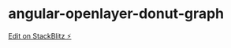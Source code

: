 # angular-openlayer-donut-graph

[Edit on StackBlitz ⚡️](https://stackblitz.com/edit/angular-openlayer-donut-graph)